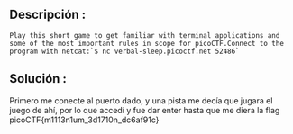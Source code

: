 
## Descripción :
	Play this short game to get familiar with terminal applications and some of the most important rules in scope for picoCTF.Connect to the program with netcat:`$ nc verbal-sleep.picoctf.net 52486`

## Solución :
Primero me conecte al puerto dado, y una pista me decía que jugara el juego de ahí, por lo que accedí y fue dar enter hasta que me diera la flag 
	picoCTF{m1113n1um_3d1710n_dc6af91c}